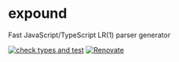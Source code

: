 # expound
Fast JavaScript/TypeScript LR(1) parser generator

[![check types and test](https://github.com/KnisterPeter/expound/workflows/check%20types%20and%20test/badge.svg)](https://github.com/KnisterPeter/expound/actions?query=workflow%3A%22check+types+and+test%22)
[![Renovate](https://img.shields.io/badge/renovate-enabled-brightgreen.svg)](https://renovatebot.com)
